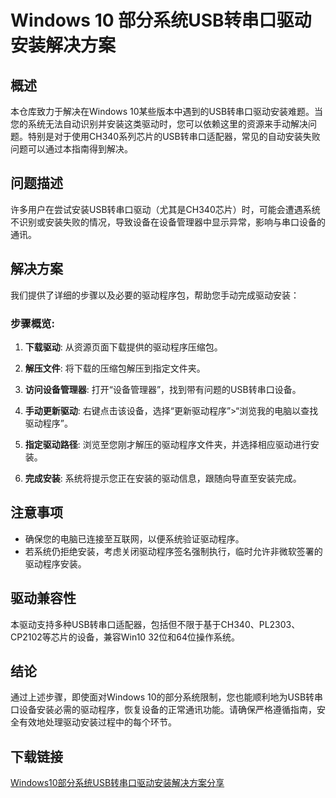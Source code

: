 # Windows 10 部分系统USB转串口驱动安装解决方案

## 概述

本仓库致力于解决在Windows 10某些版本中遇到的USB转串口驱动安装难题。当您的系统无法自动识别并安装这类驱动时，您可以依赖这里的资源来手动解决问题。特别是对于使用CH340系列芯片的USB转串口适配器，常见的自动安装失败问题可以通过本指南得到解决。

## 问题描述

许多用户在尝试安装USB转串口驱动（尤其是CH340芯片）时，可能会遭遇系统不识别或安装失败的情况，导致设备在设备管理器中显示异常，影响与串口设备的通讯。

## 解决方案

我们提供了详细的步骤以及必要的驱动程序包，帮助您手动完成驱动安装：

### 步骤概览:

1. **下载驱动**: 从资源页面下载提供的驱动程序压缩包。
   
2. **解压文件**: 将下载的压缩包解压到指定文件夹。

3. **访问设备管理器**: 打开“设备管理器”，找到带有问题的USB转串口设备。

4. **手动更新驱动**: 右键点击该设备，选择“更新驱动程序”>“浏览我的电脑以查找驱动程序”。

5. **指定驱动路径**: 浏览至您刚才解压的驱动程序文件夹，并选择相应驱动进行安装。

6. **完成安装**: 系统将提示您正在安装的驱动信息，跟随向导直至安装完成。

## 注意事项

- 确保您的电脑已连接至互联网，以便系统验证驱动程序。
- 若系统仍拒绝安装，考虑关闭驱动程序签名强制执行，临时允许非微软签署的驱动程序安装。
  
## 驱动兼容性

本驱动支持多种USB转串口适配器，包括但不限于基于CH340、PL2303、CP2102等芯片的设备，兼容Win10 32位和64位操作系统。

## 结论

通过上述步骤，即使面对Windows 10的部分系统限制，您也能顺利地为USB转串口设备安装必需的驱动程序，恢复设备的正常通讯功能。请确保严格遵循指南，安全有效地处理驱动安装过程中的每个环节。

## 下载链接

[Windows10部分系统USB转串口驱动安装解决方案分享](https://pan.quark.cn/s/479d3fa76f1d)